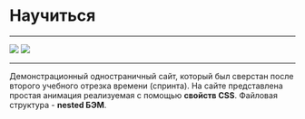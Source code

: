 # Научиться
***
![](https://shields.io/badge/-HTML-orange) ![](https://shields.io/badge/-CSS-blueviolet) 
***
Демонстрационный одностраничный сайт, который был сверстан после второго учебного отрезка времени (спринта). На сайте представлена простая анимация реализуемая с помощью **свойств CSS**. Файловая структура - **nested БЭМ**.
